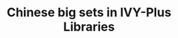 ---
objectid: '2'
title: Chinese big sets in IVY-Plus Libraries
alternatetitle:
external_url: https://docs.google.com/spreadsheets/d/1I5DwJkpuZAnHrHC-8Be4NOuDuh5mA6dx2oG-OZ60pzg/edit?usp=sharing
category: Cross-collection search and discovery
institution: Princeton University Library
description: In recent years publishers in mainland China have printed large collections
  of primary and secondary print material. This spreadsheet, maintained by Joshua
  Seufert of Princeton Libraries, provides information on bibliographic and Ivy Plus
  holding information for large sets of primary source materials published in mainland
  China. The list is current through July 2024 and contains 2947 titles currently
  held by Ivy Plus Libraries. The OCLC library codes are :RBN Brown, CGU Chicago,
  ZCU Columbia, COO Cornell, DRB Dartmouth, NDD Duke, HUL Harvard (Main Library and
  Yenching), HFL Harvard Fine Arts, HVL Harvard Law, JHE Johns Hopkins, PUL Princeton,
  PAU Upenn, STF Stanford, YUS Yale, and CRL Center for Research Libraries.
layout: resource
---